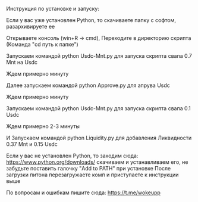 Инструкция по установке и запуску:

Если у вас уже установлен Python, то скачиваете папку с софтом, разархивируете ее

Открываете консоль (win+R -> cmd), Переходите в директорию скрипта (Команда "cd путь к папке")

Запускаем командой python Usdc-Mnt.py для запуска скрипта свапа 0.7 Mnt на Usdc

Ждем примерно минуту

Далее запускаем командой python Approve.py для апрува Usdc 

Ждем примерно минуту

Запускаем командой python Usdc-Mnt.py для запуска скрипта свапа 0.1 Usdc

Ждем примерно 2-3 минуты

И Запускаем командой python Liquidity.py для добавления Ликвидности 0.37 Mnt и 0.15 Usdc

Если у вас не установлен Python, то заходим сюда: https://www.python.org/downloads/ скачиваем и устанавливаем его, не забудьте поставить галочку "Add to PATH" при установке После загрузки питона перезагружаете комп и приступаете к инструкции выше

По вопросам и ошибкам пишите сюда: https://t.me/wokeupp
 
